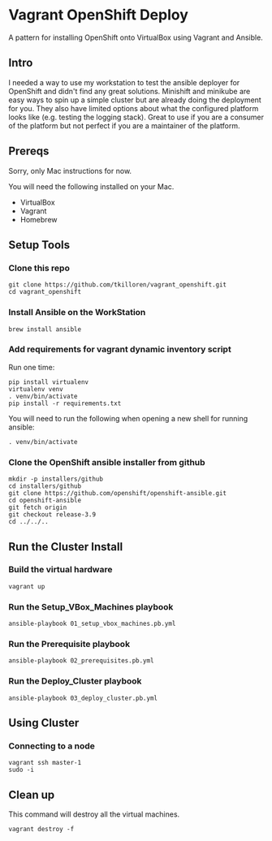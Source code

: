 Vagrant OpenShift Deploy
========================

A pattern for installing OpenShift onto VirtualBox using Vagrant and Ansible.

Intro
-----

I needed a way to use my workstation to test the ansible deployer for OpenShift and didn't find any great solutions.
Minishift and minikube are easy ways to spin up a simple cluster but are already doing the deployment for you.  They also have limited options about what the configured platform looks like (e.g. testing the logging stack).  Great to use if you are a consumer of the platform but not perfect if you are a maintainer of the platform.


Prereqs
-------

Sorry, only Mac instructions for now.

You will need the following installed on your Mac.
* VirtualBox
* Vagrant
* Homebrew


Setup Tools
-----------

### Clone this repo

```shell
git clone https://github.com/tkilloren/vagrant_openshift.git
cd vagrant_openshift
```

### Install Ansible on the WorkStation

```shell
brew install ansible
```

### Add requirements for vagrant dynamic inventory script

Run one time:
```shell
pip install virtualenv
virtualenv venv
. venv/bin/activate
pip install -r requirements.txt
```

You will need to run the following when opening a new shell for running ansible:
```shell
. venv/bin/activate
```

### Clone the OpenShift ansible installer from github

```shell
mkdir -p installers/github
cd installers/github
git clone https://github.com/openshift/openshift-ansible.git
cd openshift-ansible
git fetch origin
git checkout release-3.9
cd ../../..
```


Run the Cluster Install
-----------------------

### Build the virtual hardware

```shell
vagrant up
```

### Run the Setup_VBox_Machines playbook

```shell
ansible-playbook 01_setup_vbox_machines.pb.yml
```

### Run the Prerequisite playbook

```shell
ansible-playbook 02_prerequisites.pb.yml
```

### Run the Deploy_Cluster playbook

```shell
ansible-playbook 03_deploy_cluster.pb.yml
```


Using Cluster
------------

### Connecting to a node

```shell
vagrant ssh master-1
sudo -i
```

Clean up
--------

This command will destroy all the virtual machines.
```shell
vagrant destroy -f
```
